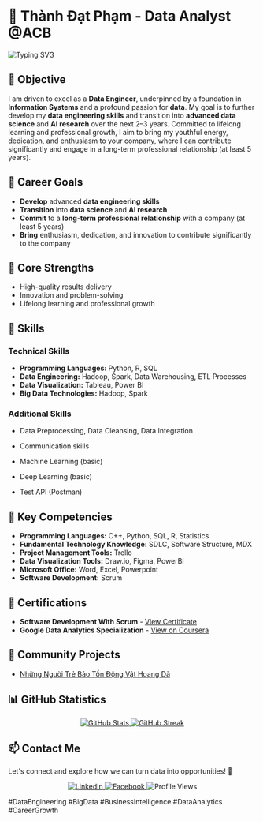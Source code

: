 # 🌟 Thành Đạt Phạm - Data Analyst @ACB

![Typing SVG](https://readme-typing-svg.herokuapp.com?font=monospace&size=18&duration=5000&color=FF0000&background=FFFFFF00&center=true&vCenter=true&width=600&lines=Welcome+to+my+profile!+I+am+passionate+about+data+and+AI.)

## 🎯 Objective

I am driven to excel as a **Data Engineer**, underpinned by a foundation in **Information Systems** and a profound passion for **data**. My goal is to further develop my **data engineering skills** and transition into **advanced data science** and **AI research** over the next 2–3 years. Committed to lifelong learning and professional growth, I aim to bring my youthful energy, dedication, and enthusiasm to your company, where I can contribute significantly and engage in a long-term professional relationship (at least 5 years).

## 🌱 Career Goals

- **Develop** advanced **data engineering skills**
- **Transition** into **data science** and **AI research**
- **Commit** to a **long-term professional relationship** with a company (at least 5 years)
- **Bring** enthusiasm, dedication, and innovation to contribute significantly to the company

## 🌟 Core Strengths

- High-quality results delivery
- Innovation and problem-solving
- Lifelong learning and professional growth

## 💼 Skills

### Technical Skills

- **Programming Languages:** Python, R, SQL
- **Data Engineering:** Hadoop, Spark, Data Warehousing, ETL Processes
- **Data Visualization:** Tableau, Power BI
- **Big Data Technologies:** Hadoop, Spark

### Additional Skills

- Data Preprocessing, Data Cleansing, Data Integration
- Communication skills

- Machine Learning (basic)
- Deep Learning (basic)
- Test API (Postman)

## 🔑 Key Competencies

- **Programming Languages:** C++, Python, SQL, R, Statistics
- **Fundamental Technology Knowledge:** SDLC, Software Structure, MDX
- **Project Management Tools:** Trello
- **Data Visualization Tools:** Draw.io, Figma, PowerBI
- **Microsoft Office:** Word, Excel, Powerpoint
- **Software Development:** Scrum

## 📜 Certifications

- **Software Development With Scrum** - [View Certificate](https://verified.sertifier.com/en/verify/94102379210581/)
- **Google Data Analytics Specialization** - [View on Coursera](https://coursera.org/share/480cf7a3d889e338e457a72ae00d30b7)

## 🔭 Community Projects

- [Những Người Trẻ Bảo Tồn Động Vật Hoang Dã](https://drive.google.com/drive/folders/1j9RhhD5xOkBZRKZrsuPX52qF8obLTZMZ?usp=share_link)

## 📊 GitHub Statistics

<p align="center">
  <a href="https://github.com/anuraghazra/github-readme-stats">
    <img src="https://github-readme-stats.vercel.app/api?username=kudat-uit&show_icons=true&theme=algolia" alt="GitHub Stats">
  </a>
  <a href="https://github.com/DenverCoder1/github-readme-streak-stats">
    <img src="https://github-readme-streak-stats.herokuapp.com/?user=kudat-uit&theme=algolia" alt="GitHub Streak">
  </a>
</p>

## 📫 Contact Me
Let's connect and explore how we can turn data into opportunities! 🚀 
<p align="center">
  <a href="https://www.linkedin.com/in/tdp-uit" target="_blank">
    <img src="https://img.shields.io/badge/-LinkedIn-0077B5?style=for-the-badge&logo=LinkedIn&logoColor=white" alt="LinkedIn">
  </a>
  <a href="https://www.facebook.com/thanhdatpham.uit/" target="_blank">
    <img src="https://img.shields.io/badge/-Facebook-1877F2?style=for-the-badge&logo=Facebook&logoColor=white" alt="Facebook">
  </a>
  <img src="https://komarev.com/ghpvc/?username=kudat-uit&label=Profile+views&color=0e75b6&style=for-the-badge" alt="Profile Views">
</p>
#DataEngineering #BigData #BusinessIntelligence #DataAnalytics #CareerGrowth
